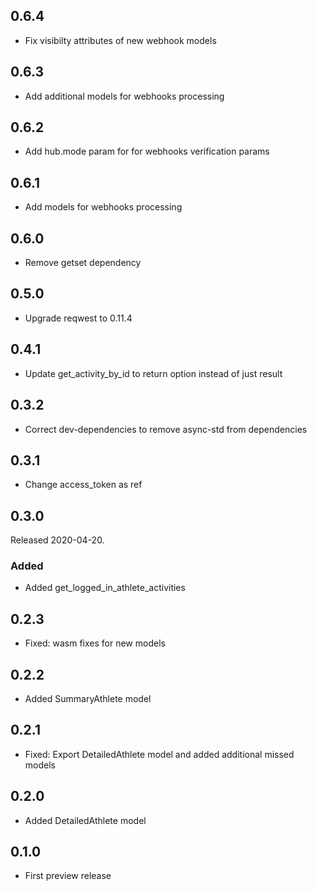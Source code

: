 ## 0.6.4

* Fix visibilty attributes of new webhook models

## 0.6.3

* Add additional models for webhooks processing

## 0.6.2

* Add hub.mode param for for webhooks verification params

## 0.6.1

* Add models for webhooks processing

## 0.6.0

* Remove getset dependency

## 0.5.0

* Upgrade reqwest to 0.11.4

## 0.4.1

* Update get_activity_by_id to return option instead of just result

## 0.3.2

* Correct dev-dependencies to remove async-std from dependencies

## 0.3.1

* Change access_token as ref

## 0.3.0

Released 2020-04-20.

### Added

* Added get_logged_in_athlete_activities

## 0.2.3

* Fixed: wasm fixes for new models

## 0.2.2

* Added SummaryAthlete model

## 0.2.1

* Fixed: Export DetailedAthlete model and added additional missed models

## 0.2.0

* Added DetailedAthlete model

## 0.1.0

* First preview release
